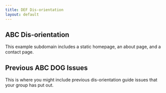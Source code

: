 ```yaml
---
title: DEF Dis-orientation
layout: default
---
```


## ABC Dis-orientation

This example subdomain includes a static homepage, an about page, and a contact page.

## Previous ABC DOG Issues

This is where you might include previous dis-orientation guide issues that your group has put out. 